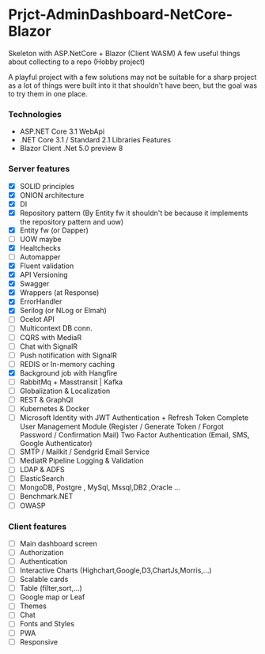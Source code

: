 # Prjct-AdminDashboard-NetCore-Blazor

Skeleton with ASP.NetCore + Blazor (Client WASM) A few useful things about collecting to a repo (Hobby project)

A playful project with a few solutions may not be suitable for a sharp project as a lot of things were built into it that shouldn't have been, but the goal was to try them in one place.

### Technologies

- ASP.NET Core 3.1 WebApi
- .NET Core 3.1 / Standard 2.1 Libraries Features
- Blazor Client .Net 5.0 preview 8

### Server features

- [x] SOLID principles
- [x] ONION architecture
- [x] DI
- [x] Repository pattern (By Entity fw it shouldn't be because it implements the repository pattern and uow)
- [x] Entity fw (or Dapper)
- [ ] UOW maybe
- [x] Healtchecks
- [ ] Automapper
- [x] Fluent validation
- [x] API Versioning
- [x] Swagger
- [x] Wrappers (at Response)
- [x] ErrorHandler
- [x] Serilog (or NLog or Elmah)
- [ ] Ocelot API
- [ ] Multicontext DB conn.
- [ ] CQRS with MediaR
- [ ] Chat with SignalR
- [ ] Push notification with SignalR
- [ ] REDIS or In-memory caching
- [x] Background job with Hangfire
- [ ] RabbitMq + Masstransit | Kafka
- [ ] Globalization & Localization
- [ ] REST & GraphQl
- [ ] Kubernetes & Docker
- [ ] Microsoft Identity with JWT Authentication + Refresh Token
      Complete User Management Module (Register / Generate Token / Forgot Password / Confirmation Mail) Two Factor Authentication (Email, SMS, Google Authenticator)
- [ ] SMTP / Mailkit / Sendgrid Email Service
- [ ] MediatR Pipeline Logging & Validation
- [ ] LDAP & ADFS
- [ ] ElasticSearch
- [ ] MongoDB, Postgre , MySql, Mssql,DB2 ,Oracle ...
- [ ] Benchmark.NET
- [ ] OWASP

### Client features

- [ ] Main dashboard screen
- [ ] Authorization
- [ ] Authentication
- [ ] Interactive Charts (Highchart,Google,D3,ChartJs,Morris,...)
- [ ] Scalable cards
- [ ] Table (filter,sort,...)
- [ ] Google map or Leaf
- [ ] Themes
- [ ] Chat
- [ ] Fonts and Styles
- [ ] PWA
- [ ] Responsive
